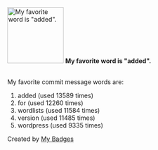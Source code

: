 <img src="https://github.com/my-badges/my-badges/blob/master/src/all-badges/favorite-word/favorite-word.png?raw=true" alt="My favorite word is &quot;added&quot;." title="My favorite word is &quot;added&quot;." width="128">
<strong>My favorite word is &quot;added&quot;.</strong>
<br><br>

My favorite commit message words are:

1. added (used 13589 times)
2. for (used 12260 times)
3. wordlists (used 11584 times)
4. version (used 11485 times)
5. wordpress (used 9335 times)


Created by <a href="https://github.com/my-badges/my-badges">My Badges</a>